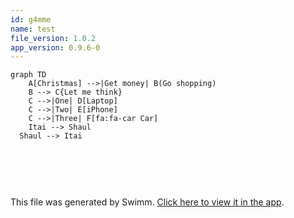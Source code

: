 ```yaml
---
id: g4mme
name: test
file_version: 1.0.2
app_version: 0.9.6-0
---
```


<!--MERMAID {width:100}-->
```mermaid
graph TD
    A[Christmas] -->|Get money| B(Go shopping)
    B --> C{Let me think}
    C -->|One| D[Laptop]
    C -->|Two| E[iPhone]
    C -->|Three| F[fa:fa-car Car]
    Itai --> Shaul
  Shaul --> Itai
```

<br/>

<!--MERMAID {width:100}-->
```mermaid

```

<br/>

This file was generated by Swimm. [Click here to view it in the app](http://localhost:5001/repos/Z2l0aHViJTNBJTNBVGVzdFJlcG8xJTNBJTNBU2hhdWxBbXJhblM=/docs/g4mme).